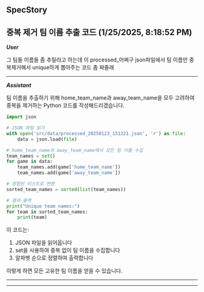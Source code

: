## SpecStory

## 중복 제거 팀 이름 추출 코드 (1/25/2025, 8:18:52 PM)

_**User**_

그 팀들 이름들 좀 추릴라고 하는데 이 processed_어쩌구 json파일에서 팀 이름만 중복제거해서 unique하게 뽑아주는 코드 좀 짜줄래

---

_**Assistant**_

팀 이름을 추출하기 위해 home_team_name과 away_team_name을 모두 고려하여 중복을 제거하는 Python 코드를 작성해드리겠습니다.

```python
import json

# JSON 파일 읽기
with open('src/data/processed_20250123_151221.json', 'r') as file:
    data = json.load(file)

# home_team_name과 away_team_name에서 모든 팀 이름 수집
team_names = set()
for game in data:
    team_names.add(game['home_team_name'])
    team_names.add(game['away_team_name'])

# 정렬된 리스트로 변환
sorted_team_names = sorted(list(team_names))

# 결과 출력
print("Unique team names:")
for team in sorted_team_names:
    print(team)
```

이 코드는:
1. JSON 파일을 읽어옵니다
2. set을 사용하여 중복 없이 팀 이름을 수집합니다
3. 알파벳 순으로 정렬하여 출력합니다

이렇게 하면 모든 고유한 팀 이름을 얻을 수 있습니다.

---



---

